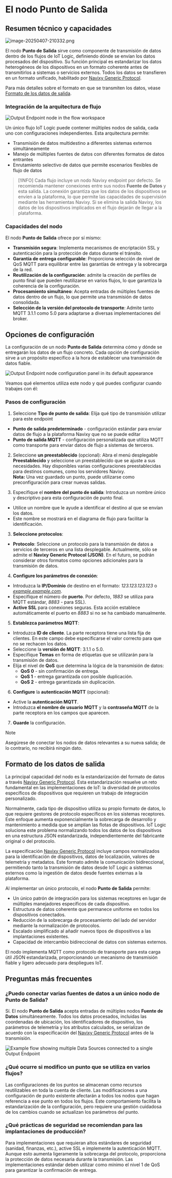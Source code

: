# El nodo Punto de Salida

## Resumen técnico y capacidades

![image-20250407-210332.png](attachments/image-20250407-210332.png)

El nodo **Punto de Salida** sirve como componente de transmisión de datos dentro de los flujos de IoT Logic, definiendo dónde se envían los datos procesados del dispositivo. Su función principal es estandarizar los datos heterogéneos de los dispositivos en un formato coherente antes de transmitirlos a sistemas o servicios externos. Todos los datos se transfieren en un formato unificado, habilitado por [Navixy Generic Protocol](https://squaregps.atlassian.net/wiki/spaces/NAV/pages/3107553589/Navixy+Generic+Protocol?atlOrigin=eyJpIjoiYjUyODU4MGFhODNhNDY3MzkyMTk2YjczMTVhOTg0ZTUiLCJwIjoiYyJ9).

Para más detalles sobre el formato en que se transmiten los datos, véase [Formato de los datos de salida](https://squaregps.atlassian.net/wiki/spaces/UDOCES/pages/3232334428/El+nodo+Punto+de+Salida#Formato-de-los-datos-de-salida).

### Integración de la arquitectura de flujo

![Output Endpoint node in the flow workspace](attachments/Output-endpoint-in-flow.webp)

Un único flujo IoT Logic puede contener múltiples nodos de salida, cada uno con configuraciones independientes. Esta arquitectura permite:

- Transmisión de datos multidestino a diferentes sistemas externos simultáneamente
- Manejo de múltiples fuentes de datos con diferentes formatos de datos entrantes
- Enrutamiento selectivo de datos que permite escenarios flexibles de flujo de datos

> [!INFO]
> Cada flujo incluye un nodo Navixy endpoint por defecto. Se recomienda mantener conexiones entre sus nodos **Fuente de Datos** y esta salida. La conexión garantiza que los datos de los dispositivos se envíen a la plataforma, lo que permite las capacidades de supervisión mediante las herramientas Navixy. Si se elimina la salida Navixy, los datos de los dispositivos implicados en el flujo dejarán de llegar a la plataforma.

### Capacidades del nodo

El nodo **Punto de Salida** ofrece por sí mismo:

- **Transmisión segura**: Implementa mecanismos de encriptación SSL y autenticación para la protección de datos durante el tránsito.
- **Garantía de entrega configurable**: Proporciona selección de nivel de QoS MQTT para equilibrar entre las garantías de entrega y la sobrecarga de la red.
- **Reutilización de la configuración**: admite la creación de perfiles de punto final que pueden reutilizarse en varios flujos, lo que garantiza la coherencia de la configuración.
- **Procesamiento simultáneo**: Acepta entradas de múltiples fuentes de datos dentro de un flujo, lo que permite una transmisión de datos consolidada.
- **Selección de la versión del protocolo de transporte**: Admite tanto MQTT 3.1.1 como 5.0 para adaptarse a diversas implementaciones del broker.

## Opciones de configuración

La configuración de un nodo **Punto de Salida** determina cómo y dónde se entregarán los datos de un flujo concreto. Cada opción de configuración sirve a un propósito específico a la hora de establecer una transmisión de datos fiable.

![Output Endpoint node configuration panel in its default appearance](attachments/image-20250403-160749.png)

Veamos qué elementos utiliza este nodo y qué puedes configurar cuando trabajes con él:

### Pasos de configuración

1. Seleccione **Tipo de punto de salida**: Elija qué tipo de transmisión utilizar para este endpoint
  - **Punto de salida predeterminado** \- configuración estándar para enviar datos de flujo a la plataforma Navixy que no se puede editar
  - **Punto de salida MQTT** \- configuración personalizada que utiliza MQTT como transporte para enviar datos de flujo a sistemas de terceros.
2. Seleccione **un preestablecido** (opcional): Abra el menú desplegable **Preestablecido** y seleccione un preestablecido que se ajuste a sus necesidades. Hay disponibles varias configuraciones preestablecidas para destinos comunes, como los servidores Navixy.  
**Nota:** Una vez guardado un punto, puede utilizarse como preconfiguración para crear nuevas salidas.

2. Especifique el **nombre del punto de salida**: Introduzca un nombre único y descriptivo para esta configuración de punto final.
  - Utilice un nombre que le ayude a identificar el destino al que se envían los datos.
  - Este nombre se mostrará en el diagrama de flujo para facilitar la identificación.
3. **Seleccione protocolos**:
  - **Protocolo**: Seleccione un protocolo para la transmisión de datos a servicios de terceros en una lista desplegable. Actualmente, sólo se admite el **Navixy Generic Protocol (JSON)**. En el futuro, se podrán considerar otros formatos como opciones adicionales para la transmisión de datos.
4. **Configure los parámetros de conexión**:
  - Introduzca la **IP/Dominio** de destino en el formato: *123.123.123.123* o [*example.example.com*](http://example.example.com).
  - Especifique el número de **puerto**. Por defecto, *1883* se utiliza para MQTT estándar, *8883* \- para SSL).
  - **Active SSL** para conexiones seguras. Esta acción establece automáticamente el puerto en *8883* si no se ha cambiado manualmente.
5. **Establezca parámetros MQTT**:
  - Introduzca **ID de cliente**. La parte receptora tiene una lista fija de clientes. En este campo debe especificarse el valor correcto para que no se rechacen los datos.
  - Seleccione la **versión de MQTT**: 3.1.1 o 5.0.
  - Especifique **Temas** en forma de etiquetas que se utilizarán para la transmisión de datos.
  - Elija el nivel de **QoS** que determina la lógica de la transmisión de datos:
    - **QoS 0** - sin confirmación de entrega.
    - **QoS 1** - entrega garantizada con posible duplicación.
    - **QoS 2** - entrega garantizada sin duplicación.
6. **Configure** la **autenticación MQTT** (opcional):
  - Active la **autenticación MQTT**.
  - Introduzca **el nombre de usuario** **MQTT** y la **contraseña MQTT** de la parte receptora en los campos que aparecen.
7. **Guarde** la configuración.

> [!NOTE]
> Asegúrese de conectar los nodos de datos relevantes a su nueva salida; de lo contrario, no recibirá ningún dato.

## Formato de los datos de salida

La principal capacidad del nodo es la estandarización del formato de datos a través [Navixy Generic Protocol](https://squaregps.atlassian.net/wiki/spaces/NAV/pages/3107553589/Navixy+Generic+Protocol?atlOrigin=eyJpIjoiYTlmMzBlNWMyOGI2NDk5OWI3YmYxYjBkZGQ1YWZlODQiLCJwIjoiYyJ9). Esta estandarización resuelve un reto fundamental en las implementaciones de IoT: la diversidad de protocolos específicos de dispositivos que requieren un trabajo de integración personalizado.

Normalmente, cada tipo de dispositivo utiliza su propio formato de datos, lo que requiere gestores de protocolo específicos en los sistemas receptores. Este enfoque aumenta exponencialmente la sobrecarga de desarrollo y mantenimiento a medida que se amplían las flotas de dispositivos. IoT Logic soluciona este problema normalizando todos los datos de los dispositivos en una estructura JSON estandarizada, independientemente del fabricante original o del protocolo.

La especificación [Navixy Generic Protocol](https://squaregps.atlassian.net/wiki/spaces/NAV/pages/3107553589/Navixy+Generic+Protocol?atlOrigin=eyJpIjoiYTlmMzBlNWMyOGI2NDk5OWI3YmYxYjBkZGQ1YWZlODQiLCJwIjoiYyJ9) incluye campos normalizados para la identificación de dispositivos, datos de localización, valores de telemetría y metadatos. Este formato admite la comunicación bidireccional, permitiendo tanto la transmisión de datos desde IoT Logic a sistemas externos como la ingestión de datos desde fuentes externas a la plataforma.

Al implementar un único protocolo, el nodo **Punto de Salida** permite:

- Un único patrón de integración para los sistemas receptores en lugar de múltiples manejadores específicos de cada dispositivo.
- Estructura de datos coherente que permanece uniforme en todos los dispositivos conectados.
- Reducción de la sobrecarga de procesamiento del lado del servidor mediante la normalización de protocolos.
- Escalado simplificado al añadir nuevos tipos de dispositivos a las implantaciones existentes.
- Capacidad de intercambio bidireccional de datos con sistemas externos.

El nodo implementa MQTT como protocolo de transporte para esta carga útil JSON estandarizada, proporcionando un mecanismo de transmisión fiable y ligero adecuado para despliegues IoT.

## Preguntas más frecuentes

### ¿Puedo conectar varias fuentes de datos a un único nodo de Punto de Salida?

Sí. El nodo **Punto de Salida** acepta entradas de múltiples nodos **Fuente de Datos** simultáneamente. Todos los datos procesados, incluidas las coordenadas de ubicación, los identificadores de dispositivo, los parámetros de telemetría y los atributos calculados, se serializan de acuerdo con la especificación del [Navixy Generic Protocol](https://squaregps.atlassian.net/wiki/spaces/NAV/pages/3107553589/Navixy+Generic+Protocol?atlOrigin=eyJpIjoiYTlmMzBlNWMyOGI2NDk5OWI3YmYxYjBkZGQ1YWZlODQiLCJwIjoiYyJ9) antes de la transmisión.

![Example flow showing multiple Data Sources connected to a single Output Endpoint](attachments/image-20250404-105858.png)

### ¿Qué ocurre si modifico un punto que se utiliza en varios flujos?

Las configuraciones de los puntos se almacenan como recursos reutilizables en toda la cuenta de cliente. Las modificaciones a una configuración de punto existente afectarán a todos los nodos que hagan referencia a ese punto en todos los flujos. Este comportamiento facilita la estandarización de la configuración, pero requiere una gestión cuidadosa de los cambios cuando se actualizan los parámetros del punto.

### ¿Qué prácticas de seguridad se recomiendan para las implantaciones de producción?

Para implementaciones que requieran altos estándares de seguridad (sanidad, finanzas, etc.), active SSL e implemente la autenticación MQTT. Aunque esto aumenta ligeramente la sobrecarga del protocolo, proporciona la protección de datos necesaria durante la transmisión. Las implementaciones estándar deben utilizar como mínimo el nivel 1 de QoS para garantizar la confirmación de entrega.